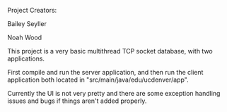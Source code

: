 Project Creators:

Bailey Seyller

Noah Wood

This project is a very basic multithread TCP socket database, with two applications.

First compile and run the server application, and then run the client application both located in "src/main/java/edu/ucdenver/app".

Currently the UI is not very pretty and there are some exception handling issues and bugs if things aren't added properly.
